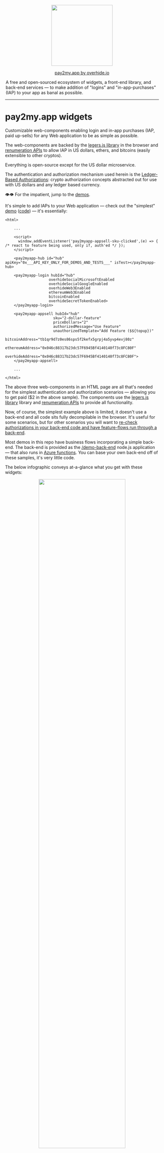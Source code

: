 

<p align="center"><a href="https://overhide.io"><img src="https://overhide.github.io/pay2my.app/assets/logo.png" width="200px"/></a></p>


<p align="center"><a href="https://overhide.io">pay2my.app by overhide.io</a></p><p style="width: 500px; margin: auto">A free and open-sourced ecosystem of widgets, a front-end library, and back-end services &mdash; to make addition of "logins" and "in-app-purchases" (IAP) to your app as banal as possible.</p>


<hr/>

# pay2my.app widgets

Customizable web-components enabling login and in-app purchases (IAP, paid up-sells) for any Web application to be as simple as possible.

The web-components are backed by the [legers.js library](https://www.npmjs.com/package/ledgers.js) in the browser and [renumeration APIs](https://overhide.io/2020/09/06/remuneration-api.html) to allow IAP in US dollars, ethers, and bitcoins (easily extensible to other cryptos).

Everything is open-source except for the US dollar microservice.

The authentication and authorization mechanism used herein is the [Ledger-Based Authorizations](https://overhide.io/2020/10/11/what.html): crypto authorization concepts abstracted out for use with US dollars and any ledger based currency.



👁👁  For the impatient, jump to the [demos](#demos).



It's simple to add IAPs to your Web application &mdash;  check out the "simplest" [demo](https://overhide.github.io/pay2my.app/demo-front-end/simplest.html) ([code](/demo-front-end/simplest.html))  &mdash; it's essentially:

```
<html>

    ...

    <script>
      window.addEventListener('pay2myapp-appsell-sku-clicked',(e) => { /* react to feature being used, only if, auth'ed */ });
    </script>

    <pay2myapp-hub id="hub" apiKey="0x___API_KEY_ONLY_FOR_DEMOS_AND_TESTS___" isTest></pay2myapp-hub>      

    <pay2myapp-login hubId="hub"
                    overhideSocialMicrosoftEnabled
                    overhideSocialGoogleEnabled
                    overhideWeb3Enabled
                    ethereumWeb3Enabled
                    bitcoinEnabled
                    overhideSecretTokenEnabled>
    </pay2myapp-login>

    <pay2myapp-appsell hubId="hub" 
                      sku="2-dollar-feature"
                      priceDollars="2"
                      authorizedMessage="Use Feature"
                      unauthorizedTemplate="Add Feature ($${topup})"
                      bitcoinAddress="tb1qr9d7z0es86sps5f2kefx5grpj4a5yvp4evj80z"
                      ethereumAddress="0x046c88317b23dc57F6945Bf4140140f73c8FC80F"
                      overhideAddress="0x046c88317b23dc57F6945Bf4140140f73c8FC80F">
    </pay2myapp-appsell>
    
    ...
    
</html>
```



The above three web-components in an HTML page are all that's needed for the simplest authentication and authorization scenarios &mdash; allowing you to get paid ($2 in the above sample).  The components use the [legers.js library](https://www.npmjs.com/package/ledgers.js) library and [renumeration APIs](https://overhide.io/2020/09/06/remuneration-api.html) to provide all functionality.

Now, of course, the simplest example above is limited, it doesn't use a back-end and all code sits fully decompilable in the browser.  It's useful for some scenarios, but for other scenarios you will want to [re-check authorizations in your back-end code and have feature-flows run through a back-end](https://overhide.io//2019/03/27/authorizations-and-exposed-source-code.html).

Most demos in this repo have business flows incorporating a simple back-end.  The back-end is provided as the [/demo-back-end](/demo-back-end) node.js application &mdash; that also runs in [Azure functions](https://azure.microsoft.com/en-us/services/functions/).  You can base your own back-end off of these samples, it's very little code.



The below infographic conveys at-a-glance what you get with these widgets:

<p align="center"><a href="https://overhide.github.io/pay2my.app/assets/widgets.svg" target="_blank"><img src="https://overhide.github.io/pay2my.app/assets/widgets.svg" width="75%"/></a></p>
The top-left shows a sample Web app with a nav-bar housing the [pay2myapp-status](#pay2myapp-status) component.  It also shows three purchase buttons.  Clicking any of these will open up the [pay2myapp-login](#pay2myapp-login-) component which serves as our "login widget".

When a user wants to authorize for a feature; different UI experiences will present themselves depending on whether the feature is free, the user wants to pay in dollars, or the user wants to pay using a wallet, e.g., above, see:

- anti-bot authentication
- purchase for dollars
- puchase with crypto wallet

A logged in user can check their previous payments in new browser tabs &mdash; UI experiences vary by currency/wallet.



> ## Framework Users -- React.js, Angular, Vue.js, ...
>
> These are standard Web components written using [FAST](https://www.fast.design/).
>
> They [can be incorporated into any framework](https://www.fast.design/docs/integrations/introduction).
>
> An example/demo of these components used in a React.js app is provided in its own repository: [pay2my.app React.js Demo app](https://github.com/overhide/pay2my.app-react-demo).



## Quick Start

To use these widgets in your Web app follow the steps below.

Don't just read these steps, follow along copying/looking-at the [demos](#demos).

The first three steps are gathering metadata necessary to setup how you, the developer, get paid.

The remainder of the steps are actual code changes in your Web application.



1. onboard onto the dollar-ledger to get your US-dollar-ledger address ([production](https://ledger.overhide.io/onboard) | [testnet](https://test.ledger.overhide.io/onboard))

   - optional, you don't need this if you just want to accept cryptos or don't want in-app purchases at all (just authentication)
  - but, keep in mind, it's too early to just accept cryptos &mdash; most people online won't have any just yet and it's prudent to give them the option to pay in dollars
   - you will create a new [Stripe](https://stripe.com) account or connect your existing [Stripe](https://stripe.com) account
   - you will provide the above address as the *overhideAddress* attribute in all your [pay2myapp-appsell](#pay2myapp-appsell) components (the feature buttons)

2. onboard onto Ethereum (optional, recommended)

   - use a wallet such as [MetaMask](https://metamask.io/) to generate your credentials
   - you will provide your Ethereum public address as the *ethereumAddress* attribute in all your [pay2myapp-appsell](#pay2myapp-appsell) components

3. onboard onto Bitcoin (optional)

   - use a wallet such as [Electrum](https://electrum.org/#home) to generate your credentials
   - you will provide your Bitcoin public address as the *bitcoinAddress* attribute in all your [pay2myapp-appsell](#pay2myapp-appsell) components

4. pull in the `pay2my.app.js` component into your app, see [CDN](#cdn).

5. add an [pay2myapp-hub](#pay2myapp-hub) component to your DOM or [initialize programatically](#setting-the-pay2myapp-hub-programatically)

   - assign an *id* attribute to the hub if other components will de-reference this hub via their *hubId* attribtues; otherwise, call the *setHub(..)* explicitly on each of those components from script
   - configure the *token* attribute or *apiKey* (see [Enabling with Token](#enabling-with-token))
   - specify the *isTest* attribute if this is a testnet application, otherwise leave it out

6. add an [pay2myapp-login](#pay2myapp-login) component to your DOM

   - configure the *id* of the [pay2myapp-hub](#pay2myapp-hub) element via the *hubId*, or call this elements's *setHub(..)* setter to set the hub element programatically
   - list all the desired authentication/authorization methods for this application, the various *overhide..Enabled* attributes in [pay2myapp-login](#pay2myapp-login)
     - *overhideSocialMicrosoftEnabled* if you want Microsoft social-login against the US dollar ledger &mdash; must onboard step [1] above and specify *overhideAddress* in your [pay2myapp-appsell](#pay2myapp-appsell) elements
     - *overhideSocialGoogleEnabled* if you want Google social-login against the US dollar ledger &mdash; must onboard step [1] above and specify *overhideAddress* in your [pay2myapp-appsell](#pay2myapp-appsell) elements
     - *overhideWeb3Enabled* if you want customers to manage their US dollar ledger credentials with their Ethereum wallet such as [MetaMask](https://metamask.io/)  &mdash; must onboard step [1] above and specify *overhideAddress* in your [pay2myapp-appsell](#pay2myapp-appsell) elements
     - *ethereumWeb3Enabled* if you want to allow payments in ethers for customers with their Ethereum wallet such as [MetaMask](https://metamask.io/)  &mdash; must onboard step [2] above and specify *ethereumAddress* in your [pay2myapp-appsell](#pay2myapp-appsell) elements
     - *bitcoinEnabled* if you want to allow payments in bitcoins for customers with their Bitcoin wallet such as [Electrum](https://electrum.org/#home)  &mdash; must onboard step [3] above and specify *bitcoinAddress* in your [pay2myapp-appsell](#pay2myapp-appsell) elements
     - *overhideSecretTokenEnabled* if you want user-managed secret-token access against the US dollar ledger &mdash; must onboard step [1] above and specify *overhideAddress* in your [pay2myapp-appsell](#pay2myapp-appsell) elements

7. add an [pay2myapp-appsell](#pay2myapp-appsell) component as an explicit "login" button (non-feature) to your DOM

   1. optional, as the feature buttons &mdash; when clicked &mdash;  will login your users if they're not yet logged in
   2. configure the *id* of the [pay2myapp-hub](#pay2myapp-hub) element via the *hubId*, or call this elements's *setHub(..)* setter to set the hub element programatically
   3. do not provide any [pay2myapp-appsell](#pay2myapp-appsell) attributesexcept for the *hubId* (above) and the *loginMessage*

8. add [pay2myapp-appsell](#pay2myapp-appsell) components to your DOM for each feature

   1. configure the *id* of the [pay2myapp-hub](#pay2myapp-hub) element via the *hubId*, or call this elements's *setHub(..)* setter to set the hub element programatically
   2. provide a unique *sku* attribute per button
   3. provide the desired *priceDollars* attribute, or 0 if setting up a for-free feature
   4. provide the *authorizedMessage* attribute to be displayed when user is already authorized and just needs to click on the feature to enable / use
   5. provide the *unauthorizedTemplate* attribute to be displayed when the user is not yet authorized to use the feature (insufficient funds, not auth'ed)
   6. provide the *overhideAddress* attribute if onboarded for US dollar payments in step [1] above
   7. provide the *ethereumAddress* attribute if onboarded for ethers payments in step [2] above
   8. provide the *bitcoinAddress* attribute if onboarded for bitcoin payments in step [3] above

## Demos

We have several component demo files in [/demo-front-end](/demo-front-end):

| **Demo Name**                                                | **Link**                                                     | **Code**                                                     | **Uses Back-End** | **Notes**                                                    |
| ------------------------------------------------------------ | ------------------------------------------------------------ | ------------------------------------------------------------ | ----------------- | ------------------------------------------------------------ |
| basic                                                        | [demo](https://overhide.github.io/pay2my.app/demo-front-end/basic.html) | [code](/demo-front-end/basic.html)                           | ✔                 | the basic demo &mdash; *pay2myapp-status* in the nav-bar, a login button, 3 feature buttons. |
| no back-end                                                  | [demo](https://overhide.github.io/pay2my.app/demo-front-end/no-back-end.html) | [code](/demo-front-end/no-back-end.html)                     | ✖                 | a no  [back-end](#back-end) demo, everything just in-browser &mdash; same as basic otherwise |
| custom buttons                                               | [demo](https://overhide.github.io/pay2my.app/demo-front-end/custom.html) | [code](/demo-front-end/custom.html)                          | ✔                 | same as basic demo but the login button has different colors and the feature buttons are ice cream desserts &mdash; see [slots](#slots-2) section of the [pay2myapp-appsell](#pay2myapp-appsell) component below |
| javascript-hub                                               | [demo](https://overhide.github.io/pay2my.app/demo-front-end/javascript-hub.html) | [code](/demo-front-end/javascript-hub.html)                  | ✔                 | same as basic demo but the *pay2myapp-hub* component is not in the DOM, it's wired in via script |
| simplest                                                     | [demo](https://overhide.github.io/pay2my.app/demo-front-end/simplest.html) | [code](/demo-front-end/simplest.html)                        | ✖                 | bare bones single button demo &mdash; the simplest demo, no [back-end](#back-end) |
| ![](./assets/react.png)<br /><br />[pay2my.app React.js Demo app](https://github.com/overhide/pay2my.app-react-demo) | [demo](https://github.com/overhide/pay2my.app-react-demo) | [code](https://github.com/overhide/pay2my.app-react-demo) | ✔                 | React.js version of these demos.                             |



Most demos show:

- a nav-bar at the top with an [pay2myapp-status](#pay2myapp-status) web-component flush to the right.
- a login button (which is just an [pay2myapp-appsell](#pay2myapp-appsell) component with a *loginMessage* attribute instead of a *sku*)
- 3 feature buttons ([pay2myapp-appsell](#pay2myapp-appsell) components):
  - free
  - $2 up-sell
  - $3 subscription for 30 minutes

Everything is optional except for the non-visible [pay2myapp-hub](#pay2myapp-hub)  web-component that can be wired via DOM or JavaScript (see the [javascript-hub demo](/demo-front-end/javascript-hub.html) for JS wiring).

You could just have a single up-sell / in-app purchase button, no status, no explicit login, and it will allow all the functionality (see "simplest"  [demo](https://overhide.github.io/pay2my.app/demo-front-end/simplest.html) ([code](/demo-front-end/simplest.html)).



The [/demo-front-end/no-back-end.html](/demo-front-end/no-back-end.html) shows the use of these widgets without any back-end &mdash; shows use of widgets with just an API key, the back-end setup can be ignored for this one.  This is OK for some projects, but is less bad-actor proof.  All other demos leverage a back-end.

##### Back-End

Most demos run their feature-flows via our  [/demo-back-end](/demo-back-end): when a user clicks a feature, the back-end is interrogated to complete the feature flow.  

Note that the back-end verifies authentication and authorization as per credentials provided and monies paid on a ledger of choice.

The back-end serves three purposes on behalf of our front-ends:

- retrieves [an overhide token](https://token.overhide.io/swagger.html) for use with *overhide* APIs &mdash; browser front-end code calls this to get the token and provide to the [pay2myapp-hub](#pay2myapp-hub)  component.
- retrieves the fees-schedule (not actually leveraged in demos for simplicity, but provided for completness)
  - usually you'll want a single source of truth for your feature fees schedule
- runs the feature-flow business logic on the back-end when corresponding feature button clicked in the front-end (`/RunFeature` endpoints)
  - has a bunch of mandatory `query` parameters to authenticate and authorize
  - feature will not run if bad authentication or insufficient funds on ledger for feature (as per parameters): will result in "Unauthorized by Ledger-Based AuthZ-" response.
  - the back-end calls [overhide APIs](https://overhide.io/2020/09/06/remuneration-api.html) to check authorizations, and requires the following pieces of information from  the front-end (the `/RunFeature` query parameters):
    - *sku* &mdash; the feature name / tag to derefernce fees schedule
    - *currency* &mdash; one of 'dollars', 'ethers', 'bitcoins'
    - *from* &mdash; ledger specific address of the customer (the 'from')
    - *message* &mdash; message signed to prove ownership of *address* (NOTE, this is base64 encoded)
    - *signature* &mdash; signature of *message* for *from*
    - *isTest* &mdash; whether testnet ledgers should be used for authorization

The endpoints for these are discussed in the [Local Development](#local-development) section below.



The [/demo-back-end](/demo-back-end) code runs both as stand-alone *node.js* as well as on  [Azure Functions](https://azure.microsoft.com/en-us/services/functions/) (instructions below in [Local Development](#local-development) section).  

All of the above demos &mdash; with the exception of the *no-back-end* and *simplest* demos &mdash; hit this back-end code as it is stood up at https://demo-back-end.azurewebsites.net/api on Azure; but, it's easy enough to stand-up locally and play around (again, see [Local Development](#local-development) below).

## Distributable

> **⚠ Why is it so big?** 
>
> We depend on [web3.js](https://github.com/ethereum/web3.js/) which has bloat issues:
>
> https://github.com/ChainSafe/web3.js/issues/1178
>
> As soon as that gets resolved, this distro will be smaller.

The *pay2my.app* 'dist' folder contains the distributable artifact.

You'll likely want to [import](https://developer.mozilla.org/en-US/docs/Web/JavaScript/Reference/Statements/import) the library in your script code.

Within your front-end projects; using *npm* simply:  `npm install pay2my.app --save-prod`.

#### Enabling with Token

APIs abstracted by *pay2my.app* require a bearer-token.  The `token` is passed in to the `<pay2myapp-hub token="..">` component (see the [pay2myapp-hub](#pay2myapp-hub) component section for details).

The component either takes a `token=".."` retrieved from a back-end (optional) or an `apiKey=".."` provided statically &mdash; less bad-actor proof, but OK for some projects.

Retrieve an API key from https://token.overhide.io/register.

After that, a token can be retrieved with a `GET /token` call (see https://token.overhide.io/swagger.html).

All demos below show one or the other.

## CDN

You can include *pay2my.app* via CDN:

* `https://cdn.jsdelivr.net/npm/pay2my.app@1.3.5/dist/pay2my.app.js`

You can see all the [/demo-front-end/*.html](/demo-front-end) demos load it this way:

```
<script src="https://cdn.jsdelivr.net/npm/pay2my.app@1.3.5/dist/pay2my.app.js"></script>
```

In our demos we specifically load the latest version, e.g. version *1.3.5*: `https://cdn.jsdelivr.net/npm/pay2my.app@1.3.5/dist/pay2my.app.js`

The widgets can then be used in your DOM and via your framework JavaScript.



In [npm](https://www.npmjs.com/) based app projects, include the components and TypeScript definitions with your `package.json`:

```
"dependencies": {
  ..
  "pay2my.app": "1.3.5",
  ..
}
```



## Widget Reference

Below is a reference of the four web-components provided, their attributes, properties, events, and override [slots](https://developer.mozilla.org/en-US/docs/Web/HTML/Element/slot) for customizing.

### `<pay2myapp-hub ..>`

The *pay2myapp-hub* comopnent is the main glue component of the whole subsystem.  

There can be only one *pay2myapp-hub* shared by all the other components.

Each other component must be provided with an *pay2myapp-hub* either via the DOM or programatically.

##### Setting the *pay2myapp-hub* via DOM

Simply set an ID on the *pay2myapp-hub* component and pass it into the other components as the `hubId` attribute:

```
<pay2myapp-hub id="demo-hub" ...></pay2myapp-hub> 

<pay2myapp-appsell 
  hubId="demo-hub" 
  ...
</pay2myapp-appsell>
```

With this setup, if we're providing our API key right in the client code, just set the *apiKey* attribute on the *pay2myapp-hub* element (a la [no-back-end](/demo-front-end/no-back-end.html) and [simplest](/demo-front-end/simplest.html) demos).

Otherwise, provide the *pay2myapp-hub* element with a token as per all the other demos, repeated below:

```
<script>
  // Set the token from back-end
  window.onload = (event) => {
  fetch(`${BACKEND_CONNECTION_STRING}/GetToken`)
    .then(async (response) => {
      if (response.ok) {
        const hub = document.querySelector('#demo-hub');
        hub.setAttribute('token', await response.text());
      } else {
        console.error(`error talking to back-end &mdash; ${response.status} &mdash; ${response.statusText}`);
      }
    }).catch(e => console.error(`error talking to back-end &mdash; ${e}`));
  };
</script>
```

- the wiring above is in response to retrieving [a valid token](#enabling-with-token) from the back-end &mdash; the `fetch`
- we set the *token* on the hub using `setAttribute('token',..)`
- the `BACKEND_CONNECTION_STRING` points at our back-end server (see [Target a Back-End](#target-a-back-end) section)

##### Setting the *pay2myapp-hub* Programatically

Get an instance of the *pay2myapp-hub* component by instantiating in JavaScript (`document.createElement('pay2myapp-hub')`) or grabbing from the *document* (`document.querySelector(..)`).

Provide it into each component using the `setHub(..)` setter via ES6 / TypeScript class.

Take a look at the [javascript-hub demo code](/demo-front-end/javascript-hub.html) ([demo](https://overhide.github.io/pay2my.app/demo-front-end/javascript-hub.html)).

Here, the components wired into the DOM do not have a `hubId=..` attribute specified.  There is no `<pay2myapp-hub id=..>` component in the template.  Everything is done in the `window.onload`:

```
<script>
  // Set the token from back-end
  window.onload = (event) => {
  fetch(`${BACKEND_CONNECTION_STRING}/GetToken`)
    .then(async (response) => {
      if (response.ok) {            
        const hub = document.createElement('pay2myapp-hub'); 
        hub.setAttribute('token', await response.text());
        hub.setAttribute('isTest', true);
        hub.init();
        document.querySelector('pay2myapp-login').setHub(hub);
        document.querySelector('pay2myapp-status').setHub(hub);
        document.querySelectorAll('pay2myapp-appsell').forEach(e => e.setHub(hub));
      } else {
        console.error(`error talking to back-end -- ${response.status} &mdash; ${response.statusText}`);
      }
    }).catch(e => console.error(`error talking to back-end -- ${e}`));
  };
</script>
```

- the wiring above is in response to retrieving [a valid token](#enabling-with-token) from the back-end &mdash; the `fetch`
- we set the *token* on the hub using `setAttribute('token',..)`
- the `BACKEND_CONNECTION_STRING` points at our back-end server (see [Target a Back-End](#target-a-back-end) section)
- we optionally set the *isTest* attribute
- since we're not wiring the *pay2myapp-hub* component into the DOM, we explicitly call `hub.init()`
- the remaining `document.querySelector..` calls find all the other pay2my.app web-components to set the newly initialized hub against them via their `setHub(..)` method

##### 

##### Attributes

*isTest*

- set on element to indicate that all transactions/checks should be done against testnets
- leave out if production / live environment

*apiKey*

- set on element if not providing a token but providing the *apiKey*
- we do this in the [no-back-end](/demo-front-end/no-back-end.html) and [simplest](/demo-front-end/simplest.html) demos only &mdash; demos where we do not leverage a back-end
- this allows anyone to see your *apiKey*; in the future we might throttle/black-list basedon *apiKey* (we don't as of yet)

*token*

- set on element to provide a token retrieved via your own back-end
- most demos do this, see code exaple in [section](#setting-the-pay2myapp-hub-via-dom) above
- it's preferred&mdash; but not strictly necessary &mdash; to have this indirection in case we start throttling by *apiKey* in the future: this way your *apiKey* is not shared

##### Properties / Methods

See *IPay2MyAppHub* in [/src/components/hub/definitions.ts](/src/components/hub/definitions.ts).

##### Slots

N/A &mdash; this is an invisible element and not customizable via slots.

##### Events

*pay2myapp-hub-sku-authentication-changed*

- see *IPay2MyAppSkuAuthenticationChangedEvent* in [/src/components/hub/definitions.ts](/src/components/hub/definitions.ts)

```
export interface IPay2MyAppSkuAuthenticationChangedEvent {
  imparter: Imparter,
  isAuthenticated: boolean;
}
```

- indicated a change in authentication status
- imparter indicates which authenticated, or `Unknown` if not authenticated (`isAuthenticated === false`)
- `isAuthenticated === false` event only sent on logout
- `isAuthenticated === true` events sent on successful login

*pay2myapp-hub-sku-authorization-changed*

- see *IPay2MyAppSkuAuthorizationChangedEvent* in [/src/components/hub/definitions.ts](/src/components/hub/definitions.ts)

```
export interface IPay2MyAppSkuAuthorizationChangedEvent {
  sku: string,
  isAuthorized: boolean;
}
```

- indicated a change in authorization status
- `isAuthorized === false` events may not be sent

*pay2myapp-hub-pending-transaction*

- see *IPay2MyAppPendingTransactionEvent* in [/src/components/hub/definitions.ts](/src/components/hub/definitions.ts)

```
export interface IPay2MyAppPendingTransactionEvent {
  isPending: boolean;
  currency: string | null;
}
```

- fired when we have a pending transaction. We're waiting for a transaction to finish. 
- this should be useful for spinners on custom pay2myapp-appsell components.
- see use in [demos](#demos) when showing the [VISA instructional helper](/dem=o-front-end/assets/visa.png)

```
// This event fires whenever we're asked to topup funds.
// We're using it here to show the VISA instructional helper image.
window.addEventListener('pay2myapp-hub-pending-transaction',(e) => { 
  console.log(`pending-transaction :: ${JSON.stringify(e.detail, null, 2)}`);
  if (e.detail.currency == 'dollars') {
    document.querySelector("#visa").style.opacity = e.detail.isPending ? "1" : "0";
  }
}, false);
```



### `<pay2myapp-login ..>`

The login widget.

The login providers you want to make available to your users can be customized here.

This component must be in your DOM, the other components such as [pay2myapp-appsell](#pay2myapp-appsell) and [pay2myapp-status](#pay2myapp-status) will trigger this component to raise a modal showing login providers &mdash; when necessary.

All login providers configured here should have corresponding addresses configured on all your [pay2myapp-appsell](#pay2myapp-appsell) buttons.

##### Attributes

*hubId*

- connect to the one and only hub shared among all components in this eco-system
- this is the actual element ID of the [pay2myapp-hub](#pay2myapp-hub) in the document model
- if the [pay2myapp-hub](#pay2myapp-hub) is not in the DOM or doesn't have an ID, you'll need to use the `setHub(..)` method (see [setting the hub programatically](#setting-the-pay2myapp-hub-programatically)).

*overhideSocialMicrosoftEnabled*

- if set on the element, enables US dollar ledger login / IAPs via Microsoft account social-login

![](/assets/overhideSocialMicrosoftEnabled.png)

- requires that your [pay2myapp-appsell](#pay2myapp-appsell) components specify your *overhideAddress* attribute (you're onboarded onto the pay2myapp-ledger)

*overhideSocialGoogleEnabled*

- if set on the element, enables US dollar ledger login / IAPs via Google account social-login

![](/assets/overhideSocialGoogleEnabled.png)

- requires that your [pay2myapp-appsell](#pay2myapp-appsell) components specify your *overhideAddress* attribute (you're onboarded onto the pay2myapp-ledger)

*ethereumWeb3Enabled*

- if set on the element, enables Ethereum ledger login / IAPs via ethereum wallet such as [MetaMask](https://metamask.io/)

![](/assets/ethereumWeb3Enabled.png)

- requires that your [pay2myapp-appsell](#pay2myapp-appsell) components specify your *ethereumAddress* attribute (you're onboarded onto the pay2myapp-ledger)

*bitcoinEnabled*

- if set on the element, enables Bitcoin ledger login / IAPs via bitcoin signing

![](/assets/bitcoinEnabled.png)

- requires that your [pay2myapp-appsell](#pay2myapp-appsell) components specify your *bitcoinAddress* attribute (you're onboarded onto Bitcoin)

*overhideSecretTokenEnabled*

- if set on the element, enables US dollar ledger login / IAPs via secret token

![](/assets/overhideSecretTokenEnabled.png)

- requires that your [pay2myapp-appsell](#pay2myapp-appsell) components specify your *overhideAddress* attribute (you're onboarded onto the pay2myapp-ledger)

##### Properties / Methods

See *IPay2MyAppLogin* in [/src/components/hub/definitions.ts](/src/components/hub/definitions.ts).

##### Slots

*closeButton*

- the slot representing the little close button on the login modal
- can be hidden or re-styled

![](/assets/closeButton.png)

*header*

- allows creating a header at the top of the login modal &mdash; no header by default
- see custom buttons [demo](https://overhide.github.io/pay2my.app/demo-front-end/custom.html) ([code](/demo-front-end/custom.html)) for example, e.g.

```
  <pay2myapp-login ..>
	<div slot="header" class="header-envelope">
	  <img src="./assets/logo.png" class="header-logo">
	  <div class="headers">
		<div class="header">Custom Login</div>
		<div>(logo + no <em>Google</em> or <em>bitcoin</em>)</div>
	  </div>
	</div>
  </pay2myapp-login>
```

![](/assets/header.png)

##### Events

*pay2myapp-login-open*

- emited on modal open

*pay2myapp-login-close*

- emited on modal close

### `<pay2myapp-appsell ..>`

The main buttons that enable authorized features in your application.

Clicking on a feature button when not logged in causes login unless the *inhibitLogin* attribute is specified.

Clicking on a feature that isn't authorized triggers the authorization flow (in-app purchase).

Clicking on a feature that's authorized raises the *pay2myapp-appsell-sku-clicked* event in response to which the feature-flow can continue to your back-end and be re-verified (for authorizations).

These widgets are fully customizable through [slots](https://developer.mozilla.org/en-US/docs/Web/HTML/Element/slot).

##### Attributes

*hubId*

- connect to the one and only hub shared among all components in this eco-system
- this is the actual element ID of the [pay2myapp-hub](#pay2myapp-hub) in the document model
- if the [pay2myapp-hub](#pay2myapp-hub) is not in the DOM or doesn't have an ID, you'll need to use the `setHub(..)` method (see [setting the hub programatically](#setting-the-pay2myapp-hub-programatically)).

*orientation*

- the customization slots in this element are by default in a vertical orientation, top-to-bottom
- set this to 'horizontal' if the slots are to be oriented left-to-right

*sku*

- a unique name for the feature being authorized using this button

*priceDollars*

- US dollars and cents as the cost of this feature
- the amount is always specified in US dollars, the system converts to necessary ethers or bitcoins

*loginMessage* 

- if this button is supposed to be an overall login button and never be used for a feature, specify this message
- if this message is specified, do not specify any other attributes other than the *hubId*
- this message is shown in the *authorized-button* and *unauthorized-button* slots

*alwaysLogin*

- if this button should always show the login modal when clicked
- set to true when no means to logout is provided &mdash; enables user to always choose authorization method
- likely shouldn't be set if a button with *loginMessage* is provided or an [pay2myapp-status](#pay2myapp-status) component is used in the page &mdash; as those buttons allow re-login
- useful for donation buttons when they're the sole button on the page

*authorizedMessage*

- the button label to show in the *authorized-button* slot when this feature is authorized

*unauthorizedTemplate*

- the button label to show in the *unauthorized-button* slot when this feature is not yet authorized
- the `${topup}` placeholder can be used in the template to show the outstanding amount of US dollars &mdash; how much the user need to pay to authorize

*inhibitLogin*

- if provided on the element, do not allow the user to login using this button when clicked, and the user is not yet logged in
- this is useful if you do not want users to login using the feature buttons, only an explicit *pay2myapp-appsell* button with a *loginMessage* attribute set

*bitcoinAddress*

- the bitcoin address into which paid bitcoins are deposited &mdash; and which is checked for sufficient monies paid to authorize
- ⚠ do not have too many distinct bitcoin addresses in your rendered route / page
  - usually it's recommended you have one per rendered route (e.g. hitting F5 will cause a single request)
  - all addresses are checked for topups and the APIs are rate-limited per IP
  - your users will start getting [429 - Too Many Requests](https://developer.mozilla.org/en-US/docs/Web/HTTP/Status/429) if too many addresses are provided and they're all checked on refresh

*ethereumAddress*

- the ethereum address into which paid ethers are deposited &mdash; and which is checked for sufficient monies paid to authorize
- ⚠ do not have too many distinct ethereum addresses in your rendered route / page
  - usually it's recommended you have one per rendered route (e.g. hitting F5 will cause a single request)
  - all addresses are checked for topups and the APIs are rate-limited per IP
  - your users will start getting [429 - Too Many Requests](https://developer.mozilla.org/en-US/docs/Web/HTTP/Status/429) if too many addresses are provided and they're all checked on refresh

*overhideAddress*

- the US dollars ledger address which shows receipts for deposited payments &mdash; and which is checked for sufficient monies paid to authorize
- ⚠ do not have too many distinct overhide addresses in your rendered route / page
  - usually it's recommended you have one per rendered route (e.g. hitting F5 will cause a single request)
  - all addresses are checked for topups and the APIs are rate-limited per IP
  - your users will start getting [429 - Too Many Requests](https://developer.mozilla.org/en-US/docs/Web/HTTP/Status/429) if too many addresses are provided and they're all checked on refresh

*withinMinutes*

- specifies the number of minutes the feature should be authorized once sufficient *priceDollars* is paid
- this is useful for subscription features
- in our demos we usually have one button that expires after 30 minutes
- leave out for indefinite &mdash; default

See *IPay2MyAppAppsell* in [/src/components/hub/definitions.ts](/src/components/hub/definitions.ts).

##### Slots

These elements have three slots for authorized  versions of each button and three slots for unauthorized versions of each button.

The authorized versions are shown when sufficient monies have been paid to authorize the feature.

The authorized slots are:

- *authorized-header*
- *authorized-button*
- *authorized-footer*

The unauthorized slots are:

- *unauthorized-header*
- *unauthorized-button*
- *unauthorized-footer*

By default nothing is rendered in the *-header* or the *-footer* slots, all rendering is done in the *-button* slot.  E.g. the various messages from the attributes are rendered in the *authorized-button* or *unauthorized-button*.

The content of the *authorized-button* and *unauthorized-button* slots are overwritten by the *loginMessage*, *authorizedMessage* and *unauthorizedTemplate* attributes.  These slots are only useful for styling the messages.  To modify the look and feel beyond that, use the *-header* and *-footer* slots.

See the [custom buttons demo](https://overhide.github.io/pay2my.app/demo-front-end/custom.html) ([code](/demo-front-end/custom.html)) for examples.

##### Events

*pay2myapp-appsell-sku-clicked*

- see *IPay2MyAppSkuClickedEvent* in [/src/components/hub/definitions.ts](/src/components/hub/definitions.ts)

```
 export interface IPay2MyAppSkuClickedEvent {
  sku: string,
  message: string,
  signature: string,
  from: string,
  to: string,
  currency: Currency,
  isTest: boolean,
  asOf: string
}
```

- the event fired by an pay2myapp-appsell component when an appsell SKU deemed authorized by overhide is clicked by the user
- usually safest to route state-changes in response to this event via a back-end &mdash; and let the back-end re-validate authorizations
- all necessary information to validate is provided in this event
- ⚠ passing the `asOf` timestamp to your back-end &mdash; and having your back-end pass this value to [overhide APIs](https://overhide.io/2020/09/06/remuneration-api.html) when checking authorizations &mdash; is an important optimization. Since the *overhide* services already recently checked these transactions as part of this front-end work; the `asOf` timestamp ensures we re-load these resutls from cache and do not get rate-limited in the back-end.
- example:

```
    <script>
      window.addEventListener('pay2myapp-appsell-sku-clicked',(e) => { /* react to feature being used, only if, auth'ed */ });
    </script>
```

*pay2myapp-appsell-topup-outstanding*

- see *IPay2MyAppSkuTopupOutstandingEvent* in [/src/components/hub/definitions.ts](/src/components/hub/definitions.ts)

```
export interface IPay2MyAppSkuTopupOutstandingEvent {
  sku: string,
  topup: number
}
```

- an event fired by an pay2myapp-appsell component when there was an authorization attempt but insufficient funds to authorize
- this even contains the outstanind topup funds required: in US dollars

### `<pay2myapp-status ..>`

A very simple widget usually provided in the nav-bar of an application.

Shows the currently logged in address and against which login provider (icon).

Allows manually refreshing payments and a logout button.

When logged in, clicking the address shows a transaction history.

When logged out, clicking the "sign-in" text triggers login.

##### Attributes

*hubId*

- connect to the one and only hub shared among all components in this eco-system
- this is the actual element ID of the [pay2myapp-hub](#pay2myapp-hub) in the document model
- if the [pay2myapp-hub](#pay2myapp-hub) is not in the DOM or doesn't have an ID, you'll need to use the `setHub(..)` method (see [setting the hub programatically](#setting-the-pay2myapp-hub-programatically)).

##### Properties / Methods

See *IPay2MyAppStatus* in [/src/components/hub/definitions.ts](/src/components/hub/definitions.ts).

##### Slots

N/A

##### Events

N/A

### Local Development

#### Target a Back-End

As mentioned in the [Demos](#demos) section, we have several component demo files in [/demo-front-end](/demo-front-end).

Each HTML file has a script constant `BACKEND_CONNECTION_STRING` which points at one of the back-end instances, either:

- https://demo-back-end.azurewebsites.net/api (default)
- http://localhost:8100 (local node.js server)
- http://localhost:7071/api (local AZ function server)

Modify this constant as needed.

#### Run a Demo Back-End

> ⚠ The [/demo-front-end/no-back-end.html](/demo-front-end/no-back-end.html) doesn't use a back-end &mdash; shows use of widgets without a back-end, the back-end setup can be ignored for this one.

The [./demo-back-end](./demo-back-end) folder has all the code for a minimal back-end, whether it runs using node.js locally on your development machine or as an [Azure Function](https://azure.microsoft.com/en-us/services/functions/) (how these demos are hosted).

To start running the back-end on your local development machine:

1. prerequesites:
   - node.js
1. open a console to the [./demo-back-end](./demo-back-end) subfolder of this repo
1. `npm install`
1. `npm run dev`

The backend is now running.

You can try hitting it with:

- http://localhost:8100/GetSchedule -- this is the demo's fees schedule.
- http://localhost:8100/GetToken -- provides the [overhide token](https://token.overhide.io/swagger.html) for use with `<pay2myapp-hub ..>` component.
- There is also the main `http://localhost:8100/RunFeature` endpoint is used by the demo front-ends (see [/demo-front-end/index.js](/demo-front-end/index.js)).

Alternativelly, if you want to leverage the [Azure Function](https://azure.microsoft.com/en-us/services/functions/) core tooling:

1. prerequesites:
   - node.js
   - Azure Functions core tools:  `npm install -g azure-functions-core-tools@3 --unsafe-perm true`
1. open a console to the [./demo-back-end](./demo-back-end) subfolder of this repo
1. `npm install`
1. `func start`

The you can try hitting the local AZ functions with:

- http://localhost:7071/api/GetSchedule -- this is the demo's fees schedule.
- http://localhost:7071/api/GetToken -- provides the [overhide token](https://token.overhide.io/swagger.html) for use with `<pay2myapp-hub ..>` component.
- There is also the main `http://localhost:7071/api/RunFeature` endpoint is used by the demo front-ends (see [/demo-front-end/index.js](/demo-front-end/index.js)).


> ASIDE: deploying to [Azure Functions](https://azure.microsoft.com/en-us/services/functions/): 
>
> if you followed the latter, you can deploy to Azure using:
>
> ```
> az login
> func azure functionapp publish <function name>
> ```
>
> Then you can hit the functions in Azure, for example, for this demo's name of `demo-back-end` we have:  
>
> - https://demo-back-end.azurewebsites.net/api/getschedule -- this is the demo's fees schedule.
> - https://demo-back-end.azurewebsites.net/api/gettoken -- provides the [overhide token](https://token.overhide.io/swagger.html) for use with `<pay2myapp-hub ..>` component.
> - There is also the main `https://demo-back-end.azurewebsites.net/api/RunFeature` endpoint is used by the demo front-ends (see [/demo-front-end/index.js](/demo-front-end/index.js)).

